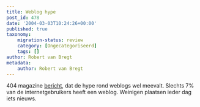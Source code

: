 ```yaml
---
title: Weblog hype
post_id: 478
date: '2004-03-03T10:24:26+00:00'
published: true
taxonomy:
    migration-status: review
    category: [Ongecategoriseerd]
    tags: []
author: Robert van Bregt
metadata:
    author: Robert van Bregt
---
```

404 magazine [bericht](http://www4.hccnet.nl/404/redirect_nieuws.cfm?id=9858), dat de hype rond weblogs wel meevalt. Slechts 7% van de internetgebruikers heeft een weblog. Weinigen plaatsen ieder dag iets nieuws.